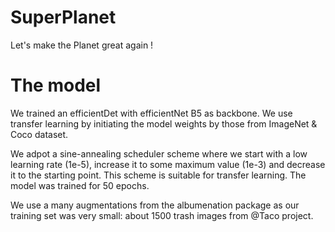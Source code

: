 # SuperPlanet
Let's make the Planet great again !


# The model
We trained an efficientDet with efficientNet B5 as backbone. We use transfer learning by initiating the model weights by those from ImageNet & Coco dataset.

We adpot a sine-annealing scheduler scheme where we start with a low learning rate (1e-5), increase it to some maximum value (1e-3) and decrease it to the starting point. This scheme is suitable for transfer learning. The model was trained for 50 epochs.

We use a many augmentations from the albumenation package as our training set was very small: about 1500 trash images from @Taco project.
